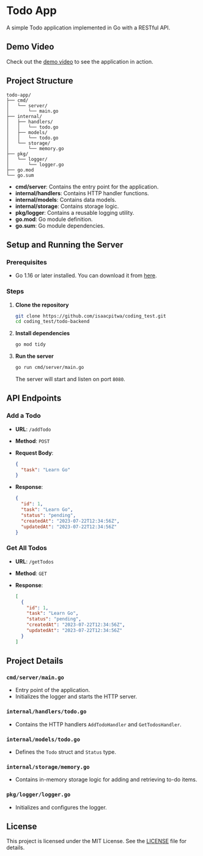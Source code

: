 # Todo App

A simple Todo application implemented in Go with a RESTful API.

## Demo Video

Check out the [demo video](https://www.loom.com/share/0eaaddd2fe5e4d14adcb282df4288410?sid=e5fdea33-e2a5-4134-8915-60c4d70e638c) to see the application in action.

## Project Structure

```
todo-app/
├── cmd/
│   └── server/
│       └── main.go
├── internal/
│   ├── handlers/
│   │   └── todo.go
│   ├── models/
│   │   └── todo.go
│   └── storage/
│       └── memory.go
├── pkg/
│   └── logger/
│       └── logger.go
├── go.mod
└── go.sum
```

- **cmd/server**: Contains the entry point for the application.
- **internal/handlers**: Contains HTTP handler functions.
- **internal/models**: Contains data models.
- **internal/storage**: Contains storage logic.
- **pkg/logger**: Contains a reusable logging utility.
- **go.mod**: Go module definition.
- **go.sum**: Go module dependencies.

## Setup and Running the Server

### Prerequisites

- Go 1.16 or later installed. You can download it from [here](https://golang.org/dl/).

### Steps

1. **Clone the repository**

   ```sh
   git clone https://github.com/isaacpitwa/coding_test.git
   cd coding_test/todo-backend
   ```

2. **Install dependencies**

   ```sh
   go mod tidy
   ```

3. **Run the server**

   ```sh
   go run cmd/server/main.go
   ```

   The server will start and listen on port `8080`.

## API Endpoints

### Add a Todo

- **URL**: `/addTodo`
- **Method**: `POST`
- **Request Body**:

  ```json
  {
    "task": "Learn Go"
  }
  ```

- **Response**:

  ```json
  {
    "id": 1,
    "task": "Learn Go",
    "status": "pending",
    "createdAt": "2023-07-22T12:34:56Z",
    "updatedAt": "2023-07-22T12:34:56Z"
  }
  ```

### Get All Todos

- **URL**: `/getTodos`
- **Method**: `GET`
- **Response**:

  ```json
  [
    {
      "id": 1,
      "task": "Learn Go",
      "status": "pending",
      "createdAt": "2023-07-22T12:34:56Z",
      "updatedAt": "2023-07-22T12:34:56Z"
    }
  ]
  ```

## Project Details

### `cmd/server/main.go`

- Entry point of the application.
- Initializes the logger and starts the HTTP server.

### `internal/handlers/todo.go`

- Contains the HTTP handlers `AddTodoHandler` and `GetTodosHandler`.

### `internal/models/todo.go`

- Defines the `Todo` struct and `Status` type.

### `internal/storage/memory.go`

- Contains in-memory storage logic for adding and retrieving to-do items.

### `pkg/logger/logger.go`

- Initializes and configures the logger.

## License

This project is licensed under the MIT License. See the [LICENSE](LICENSE) file for details.
